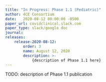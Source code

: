 ```yaml
---
title: "In Progress: Phase 1.1 (Pediatric)"
author: 4CE Consortium
date:   2020-08-12 00:00:00 -0500
paper_url: covidclinical.slack.com
paper_type: slack/google doc
journal: 
releases:
    release-2020-08-12:
        order: 3
        name: August 12, 2020
        description: >-
            {description of Phase 1.1 here}
---
```


TODO: description of Phase 1.1 publication